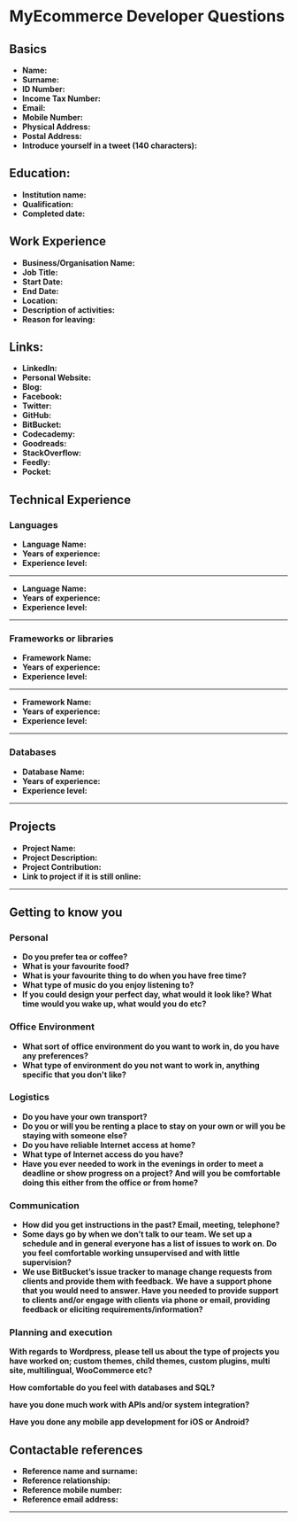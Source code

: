 # MyEcommerce Developer Questions
<!---
Some notes before you started.

1. Do not use all caps. Please use sentence case.
2. Please rename the Gist, to include your name and surname. It should be, name_surname_developer_information.md
3. Please stick to the recommended format if there is one for a specific question.
4. Completing this sheet is both to ensure that we collect information in a consistent format and to ensure that you're able to follow basic instructions.
5. Please include one space after the colon when filling in a value. For example, for the field ‘name’ you should answer ‘name: FirstName’ and not ‘name:Firstname’.
6. We do a lot of communication in our businesses, the majority of which is text based, in English, so please ensure you use good spelling and grammar as we require good language skills from everyone on our team.
--->


## Basics
<!---
ID Number format: xxxxxx xxxx xxx
Phone number format: +27 XX XXX XXXX
Addresses: Please keep the address in one line. Please include, street number, suburb, town/city, province and postal code.
--->

* **Name:**
* **Surname:**
* **ID Number:**
* **Income Tax Number:**
* **Email:**
* **Mobile Number:**
* **Physical Address:**
* **Postal Address:**
* **Introduce yourself in a tweet (140 characters):**

## Education:
<!---
Repeat this structure for each institution you studied at.
Qualification: Please state the full qualification name.
Completion date: If you did not complete the qualification, state how far you got and reason for non-completion, for example, 'completed 2nd year but ran out of funds’ or 'in progress' if you're still busy studying towards a particular qualification.
--->

* **Institution name:**
* **Qualification:**
* **Completed date:**

## Work Experience
<!---
Repeat this structure for each business/organisation you worked at.
Description of activities: Tell us what type of activities you did on a daily basis and what you were responsible for.
Location: Please state which town/city you worked in.
--->

* **Business/Organisation Name:**
* **Job Title:**
* **Start Date:**
* **End Date:**
* **Location:**
* **Description of activities:**
* **Reason for leaving:**

## Links:
<!---
Our business depends on digital tools for everything from day to do productivity through to brand development and sales.
Please provide us links to all of your profiles on the sites below.
--->

* **LinkedIn:**
* **Personal Website:**
* **Blog:**
* **Facebook:**
* **Twitter:**
* **GitHub:**
* **BitBucket:**
* **Codecademy:**
* **Goodreads:**
* **StackOverflow:**
* **Feedly:**
* **Pocket:**

## Technical Experience
<!---
Repeat this structure for each language, framework, library or database applicable.
Ensure there is a line open between each group of answers.

Years of experience: how many years have you been actively working with this language, framework, library or database? (only a number will be fine)
Experience level: Please answer with Junior, Intermediate or Senior. Junior means you need supervision, Intermediate means you can work unsupervised and Senior means you're able to provide input, coaching and supervision to others.
--->

### Languages

* **Language Name:**
* **Years of experience:**
* **Experience level:**
---

* **Language Name:**
* **Years of experience:**
* **Experience level:**
---

### Frameworks or libraries
<!---
In this section, we'd like to get an idea of what type of frameworks you've worked with. Some frameworks we use regularly, include Wordpress, Codeigniter, Bootstrap, Font Awesome, FPDF and JQuery.
--->

* **Framework Name:**
* **Years of experience:**
* **Experience level:**
---

* **Framework Name:**
* **Years of experience:**
* **Experience level:**
---

### Databases
<!---
What types of databases have you worked with? We mostly use MySQL and MariaDB.
--->

* **Database Name:**
* **Years of experience:**
* **Experience level:**
---

## Projects
<!---
Repeat this structure for each project you’ve worked on leaving one open line after each project (group of answers related to a project)
Project Contribution: Please tell us what you did on the project. How involved were you, did you only contribute code, plan the database, configure the server, work on the project alone or as part of a team etc?
 --->

* **Project Name:**
* **Project Description:**
* **Project Contribution:**
* **Link to project if it is still online:**
---

## Getting to know you
<!---
These are some more general questions just to get to know you. Please leave one space after the question mark and then add your answer.
--->

### Personal

* **Do you prefer tea or coffee?**
* **What is your favourite food?**
* **What is your favourite thing to do when you have free time?**
* **What type of music do you enjoy listening to?**
* **If you could design your perfect day, what would it look like? What time would you wake up, what would you do etc?**

### Office Environment
<!---
Small office, big office, lots of talking, not much talking, dark or light, hot or cold, windows open or closed, many people, few people etc.
--->

* **What sort of office environment do you want to work in, do you have any preferences?**
* **What type of environment do you not want to work in, anything specific that you don't like?**

### Logistics

* **Do you have your own transport?**
* **Do you or will you be renting a place to stay on your own or will you be staying with someone else?**
* **Do you have reliable Internet access at home?**
* **What type of Internet access do you have?**
* **Have you ever needed to work in the evenings in order to meet a deadline or show progress on a project? And will you be comfortable doing this either from the office or from home?**

### Communication

* **How did you get instructions in the past? Email, meeting, telephone?**
* **Some days go by when we don’t talk to our team. We set up a schedule and in general everyone has a list of issues to work on. Do you feel comfortable working unsupervised and with little supervision?**
* **We use BitBucket’s issue tracker to manage change requests from clients and provide them with feedback.**
**We have a support phone that you would need to answer. Have you needed to provide support to clients and/or engage with clients via phone or email, providing feedback or eliciting requirements/information?**

### Planning and execution
<!---
These questions might require a bit more of a narrative/essay style answer, so please answer under the question.
--->

**With regards to Wordpress, please tell us about the type of projects you have worked on; custom themes, child themes, custom plugins, multi site, multilingual, WooCommerce etc?**

**How comfortable do you feel with databases and SQL?**

**have you done much work with APIs and/or system integration?**

**Have you done any mobile app development for iOS or Android?**

## Contactable references
<!---
Repeat this structure for each contactable reference.

Reference relationship: Please tell us how this person relates to you, was this person your direct supervisor, a client or maybe a lecturer etc.
--->

* **Reference name and surname:**
* **Reference relationship:**
* **Reference mobile number:**
* **Reference email address:**
---

<!---

## Things to keep in mind

1. We don't have a uniform but do sometimes engage with clients in person so you just need to be neat and comfortable.
2. We have a small office and some staff that work remotely. All of our comms is via Google Hangouts, the project issue tracker or Skype for calls with clients.
3. Our office has a kitchenette. We don't currently have air conditioning.
4. We have an ongoing self development policy which requires a minimum of 20 hours of self study per month.
5. We don't use a paper attendance register, we use electronic time sheets. Time sheets need to be accurate and updated before leaving the office. Time sheets are reviewed by management everyone morning at 11:00. Time sheets are submitted to clients so accuracy and good language is important.
6. We don't have regular events like team building or year end functions but sometimes go out for lunch as a team.
7. We work with a lot of private information so everything that we work on should be considered private and confidential. If you're not sure what you may talk about outside of work, ask us.
8. Our developers work on Linux desktops, the current flavour is Mint.

--->